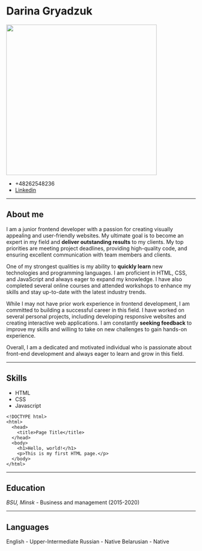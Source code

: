 # Darina Gryadzuk
<img src="https://user-images.githubusercontent.com/89610867/235378527-939f3308-3396-4bf0-a6f5-89a60ecb5409.jpg" width="400">

* +48262548236
* [Linkedin](linkedin.com)

**********************************************************************
## About me
I am a junior frontend developer with a passion for creating visually appealing and user-friendly websites. My ultimate goal is to become an expert in my field and **deliver outstanding results** to my clients. My top priorities are meeting project deadlines, providing high-quality code, and ensuring excellent communication with team members and clients.


One of my strongest qualities is my ability to **quickly learn** new technologies and programming languages. I am proficient in HTML, CSS, and JavaScript and always eager to expand my knowledge. I have also completed several online courses and attended workshops to enhance my skills and stay up-to-date with the latest industry trends.


While I may not have prior work experience in frontend development, I am committed to building a successful career in this field. I have worked on several personal projects, including developing responsive websites and creating interactive web applications. I am constantly **seeking feedback** to improve my skills and willing to take on new challenges to gain hands-on experience.


Overall, I am a dedicated and motivated individual who is passionate about front-end development and always eager to learn and grow in this field.
**********************************************************************
## Skills
- HTML
- CSS
- Javascript

```
<!DOCTYPE html>
<html>
  <head>
    <title>Page Title</title>
  </head>
  <body>
    <h1>Hello, world!</h1>
    <p>This is my first HTML page.</p>
  </body>
</html>
```
*********************************************************************
## Education
*BSU, Minsk* - Business and management (2015-2020)
*********************************************************************
## Languages
English - Upper-Intermediate
Russian - Native
Belarusian - Native
